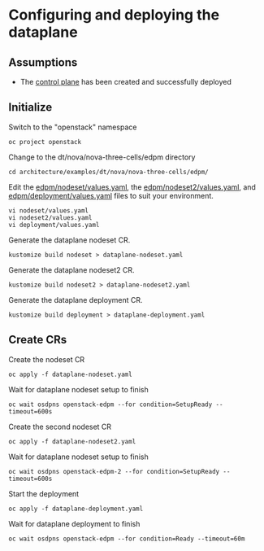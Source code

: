 # Configuring and deploying the dataplane

## Assumptions

- The [control plane](control-plane.md) has been created and successfully deployed

## Initialize

Switch to the "openstack" namespace
```
oc project openstack
```
Change to the dt/nova/nova-three-cells/edpm directory
```
cd architecture/examples/dt/nova/nova-three-cells/edpm/
```
Edit the [edpm/nodeset/values.yaml](edpm/nodeset/values.yaml), the [edpm/nodeset2/values.yaml](edpm/nodeset2/values.yaml), and [edpm/deployment/values.yaml](edpm/deployment/values.yaml) files to suit 
your environment.
```
vi nodeset/values.yaml
vi nodeset2/values.yaml
vi deployment/values.yaml
```
Generate the dataplane nodeset CR.
```
kustomize build nodeset > dataplane-nodeset.yaml
```
Generate the dataplane nodeset2 CR.
```
kustomize build nodeset2 > dataplane-nodeset2.yaml
```
Generate the dataplane deployment CR.
```
kustomize build deployment > dataplane-deployment.yaml
```

## Create CRs
Create the nodeset CR
```
oc apply -f dataplane-nodeset.yaml
```
Wait for dataplane nodeset setup to finish
```
oc wait osdpns openstack-edpm --for condition=SetupReady --timeout=600s
```

Create the second nodeset CR
```
oc apply -f dataplane-nodeset2.yaml
```
Wait for dataplane nodeset setup to finish
```
oc wait osdpns openstack-edpm-2 --for condition=SetupReady --timeout=600s
```

Start the deployment
```
oc apply -f dataplane-deployment.yaml
```

Wait for dataplane deployment to finish
```
oc wait osdpns openstack-edpm --for condition=Ready --timeout=60m
```
